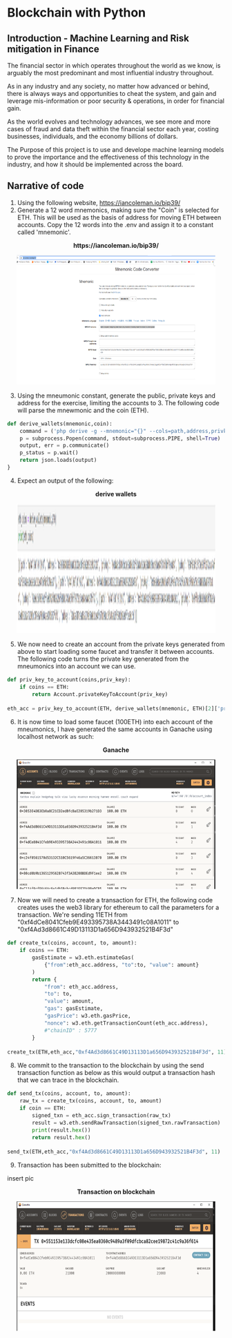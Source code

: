 # Blockchain with Python


## Introduction - Machine Learning and Risk mitigation in Finance <a name="intro"></a>

The financial sector in which operates throughout the world as we know, is arguably the most predominant and most influential industry throughout.

As in any industry and any society, no matter how advanced or behind, there is always ways and opportunities to cheat the system, and gain and leverage mis-information or poor security & operations, in order for financial gain.

As the world evolves and technology advances, we see more and more cases of fraud and data theft within the financial sector each year, costing businesses, individuals, and the economy billions of dollars.

The Purpose of this project is to use and develope machine learning models to prove the importance and the effectiveness of this technology in the industry, and how it should be implemented across the board.

## Narrative of code <a name="para1"></a>

1. Using the following website, https://iancoleman.io/bip39/
2. Generate a 12 word mnemonics, making sure the "Coin" is selected for ETH. This will be used as the basis of address for moving ETH between accounts. Copy the 12 words into the .env and assign it to a constant called 'mnemonic'. 

<p align="center"><b>https://iancoleman.io/bip39/</b></p>
<p align="center">
  <img width="460" height="300" src="https://github.com/jayxcao/week19-homework/blob/main/Images/BIP39%20generate.PNG">
</p>


3. Using the mneumonic constant, generate the public, private keys and address for the exercise, limiting the accounts to 3. The following code will parse the mnewmonic and the coin (ETH).


```py
def derive_wallets(mnemonic,coin):
    command = ('php derive -g --mnemonic="{}" --cols=path,address,privkey,pubkey --format=json --coin={} --numderive=3').format(mnemonic,coin)
    p = subprocess.Popen(command, stdout=subprocess.PIPE, shell=True)
    output, err = p.communicate()
    p_status = p.wait()
    return json.loads(output)
}
```

4. Expect an output of the following: 
<p align="center"><b>derive wallets</b></p>
<p align="center">
  <img width="460" height="300" src="https://github.com/jayxcao/week19-homework/blob/main/Images/step4output.PNG">
</p>

5. We now need to create an account from the private keys generated from above to start loading some faucet and transfer it between accounts. The following code turns the private key generated from the mneumonics into an account we can use. 

```py
def priv_key_to_account(coins,priv_key):
    if coins == ETH:
        return Account.privateKeyToAccount(priv_key)

eth_acc = priv_key_to_account(ETH, derive_wallets(mnemonic, ETH)[2]['privkey'])
```

6. It is now time to load some faucet (100ETH) into each account of the mneumonics, I have generated the same accounts in Ganache using localhost network as such:

<p align="center"><b>Ganache</b></p>
<p align="center">
  <img width="460" height="300" src="https://github.com/jayxcao/week19-homework/blob/main/Images/step6output.PNG">
</p>


7. Now we will need to create a transaction for ETH, the following code creates uses the web3 library for ethereum to call the parameters for a transaction. We're sending 11ETH from "0xf4dCe8041Cfeb9E493395738A3443491c08A1011" to "0xf4Ad3d8661C49D13113D1a656D943932521B4F3d"

```py
def create_tx(coins, account, to, amount):
    if coins == ETH:
        gasEstimate = w3.eth.estimateGas(
            {"from":eth_acc.address, "to":to, "value": amount}
        )
        return {
            "from": eth_acc.address,
            "to": to,
            "value": amount,
            "gas": gasEstimate,
            "gasPrice": w3.eth.gasPrice,
            "nonce": w3.eth.getTransactionCount(eth_acc.address),
            #"chainID" : 5777
        }

create_tx(ETH,eth_acc,"0xf4Ad3d8661C49D13113D1a656D943932521B4F3d", 11)
```

8. We commit to the transaction to the blockchain by using the send transaction function as below as this would output a transaction hash that we can trace in the blockchain.


```py
def send_tx(coins, account, to, amount):
    raw_tx = create_tx(coins, account, to, amount)
    if coin == ETH:
        signed_txn = eth_acc.sign_transaction(raw_tx)
        result = w3.eth.sendRawTransaction(signed_txn.rawTransaction)
        print(result.hex())
        return result.hex()

send_tx(ETH,eth_acc,"0xf4Ad3d8661C49D13113D1a656D943932521B4F3d", 11)
```

9. Transaction has been submitted to the blockchain:

insert pic
<p align="center"><b>Transaction on blockchain</b></p>
<p align="center">
  <img width="460" height="300" src="https://github.com/jayxcao/week19-homework/blob/main/Images/step9output.PNG">
</p>

